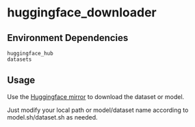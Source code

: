# huggingface_downloader

## Environment Dependencies

```plaintext
huggingface_hub
datasets
```

## Usage

Use the [Huggingface mirror](https://hf-mirror.com/) to download the dataset or model.

Just modify your local path or model/dataset name according to model.sh/dataset.sh as needed.
